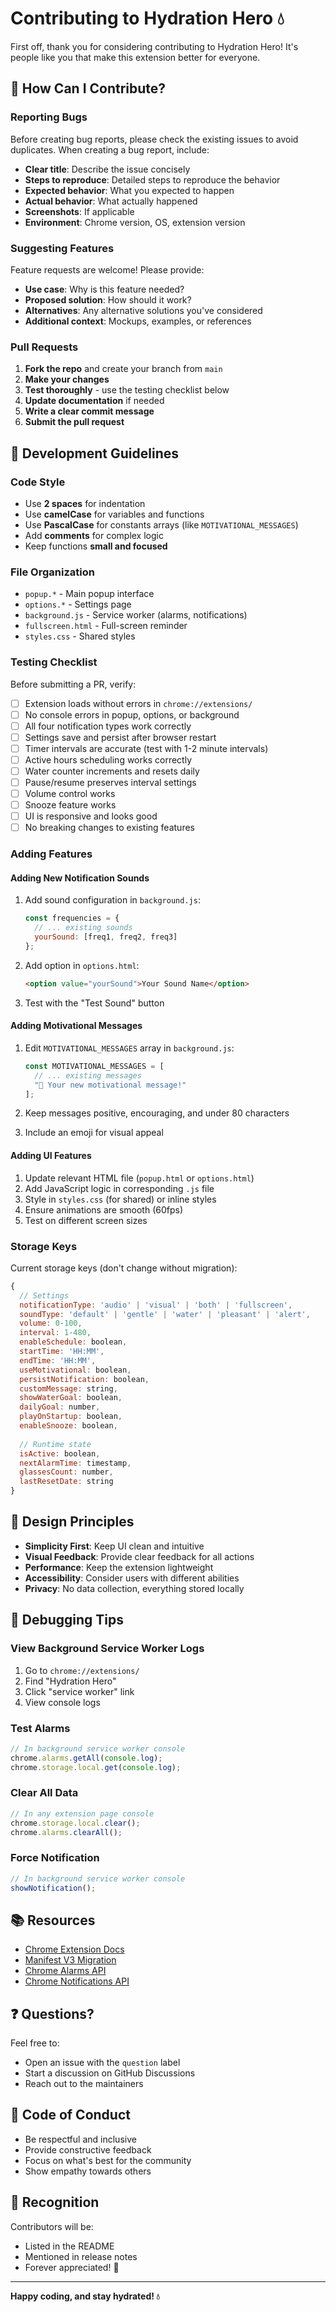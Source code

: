 # Contributing to Hydration Hero 💧

First off, thank you for considering contributing to Hydration Hero! It's people like you that make this extension better for everyone.

## 🌟 How Can I Contribute?

### Reporting Bugs

Before creating bug reports, please check the existing issues to avoid duplicates. When creating a bug report, include:

- **Clear title**: Describe the issue concisely
- **Steps to reproduce**: Detailed steps to reproduce the behavior
- **Expected behavior**: What you expected to happen
- **Actual behavior**: What actually happened
- **Screenshots**: If applicable
- **Environment**: Chrome version, OS, extension version

### Suggesting Features

Feature requests are welcome! Please provide:

- **Use case**: Why is this feature needed?
- **Proposed solution**: How should it work?
- **Alternatives**: Any alternative solutions you've considered
- **Additional context**: Mockups, examples, or references

### Pull Requests

1. **Fork the repo** and create your branch from `main`
2. **Make your changes**
3. **Test thoroughly** - use the testing checklist below
4. **Update documentation** if needed
5. **Write a clear commit message**
6. **Submit the pull request**

## 🔨 Development Guidelines

### Code Style

- Use **2 spaces** for indentation
- Use **camelCase** for variables and functions
- Use **PascalCase** for constants arrays (like `MOTIVATIONAL_MESSAGES`)
- Add **comments** for complex logic
- Keep functions **small and focused**

### File Organization

- `popup.*` - Main popup interface
- `options.*` - Settings page
- `background.js` - Service worker (alarms, notifications)
- `fullscreen.html` - Full-screen reminder
- `styles.css` - Shared styles

### Testing Checklist

Before submitting a PR, verify:

- [ ] Extension loads without errors in `chrome://extensions/`
- [ ] No console errors in popup, options, or background
- [ ] All four notification types work correctly
- [ ] Settings save and persist after browser restart
- [ ] Timer intervals are accurate (test with 1-2 minute intervals)
- [ ] Active hours scheduling works correctly
- [ ] Water counter increments and resets daily
- [ ] Pause/resume preserves interval settings
- [ ] Volume control works
- [ ] Snooze feature works
- [ ] UI is responsive and looks good
- [ ] No breaking changes to existing features

### Adding Features

#### Adding New Notification Sounds

1. Add sound configuration in `background.js`:
   ```javascript
   const frequencies = {
     // ... existing sounds
     yourSound: [freq1, freq2, freq3]
   };
   ```

2. Add option in `options.html`:
   ```html
   <option value="yourSound">Your Sound Name</option>
   ```

3. Test with the "Test Sound" button

#### Adding Motivational Messages

1. Edit `MOTIVATIONAL_MESSAGES` array in `background.js`:
   ```javascript
   const MOTIVATIONAL_MESSAGES = [
     // ... existing messages
     "🌟 Your new motivational message!"
   ];
   ```

2. Keep messages positive, encouraging, and under 80 characters
3. Include an emoji for visual appeal

#### Adding UI Features

1. Update relevant HTML file (`popup.html` or `options.html`)
2. Add JavaScript logic in corresponding `.js` file
3. Style in `styles.css` (for shared) or inline styles
4. Ensure animations are smooth (60fps)
5. Test on different screen sizes

### Storage Keys

Current storage keys (don't change without migration):

```javascript
{
  // Settings
  notificationType: 'audio' | 'visual' | 'both' | 'fullscreen',
  soundType: 'default' | 'gentle' | 'water' | 'pleasant' | 'alert',
  volume: 0-100,
  interval: 1-480,
  enableSchedule: boolean,
  startTime: 'HH:MM',
  endTime: 'HH:MM',
  useMotivational: boolean,
  persistNotification: boolean,
  customMessage: string,
  showWaterGoal: boolean,
  dailyGoal: number,
  playOnStartup: boolean,
  enableSnooze: boolean,
  
  // Runtime state
  isActive: boolean,
  nextAlarmTime: timestamp,
  glassesCount: number,
  lastResetDate: string
}
```

## 🎨 Design Principles

- **Simplicity First**: Keep UI clean and intuitive
- **Visual Feedback**: Provide clear feedback for all actions
- **Performance**: Keep the extension lightweight
- **Accessibility**: Consider users with different abilities
- **Privacy**: No data collection, everything stored locally

## 🐛 Debugging Tips

### View Background Service Worker Logs
1. Go to `chrome://extensions/`
2. Find "Hydration Hero"
3. Click "service worker" link
4. View console logs

### Test Alarms
```javascript
// In background service worker console
chrome.alarms.getAll(console.log);
chrome.storage.local.get(console.log);
```

### Clear All Data
```javascript
// In any extension page console
chrome.storage.local.clear();
chrome.alarms.clearAll();
```

### Force Notification
```javascript
// In background service worker console
showNotification();
```

## 📚 Resources

- [Chrome Extension Docs](https://developer.chrome.com/docs/extensions/)
- [Manifest V3 Migration](https://developer.chrome.com/docs/extensions/mv3/intro/)
- [Chrome Alarms API](https://developer.chrome.com/docs/extensions/reference/alarms/)
- [Chrome Notifications API](https://developer.chrome.com/docs/extensions/reference/notifications/)

## ❓ Questions?

Feel free to:
- Open an issue with the `question` label
- Start a discussion on GitHub Discussions
- Reach out to the maintainers

## 📜 Code of Conduct

- Be respectful and inclusive
- Provide constructive feedback
- Focus on what's best for the community
- Show empathy towards others

## 🎉 Recognition

Contributors will be:
- Listed in the README
- Mentioned in release notes
- Forever appreciated! 🙏

---

**Happy coding, and stay hydrated! 💧**

